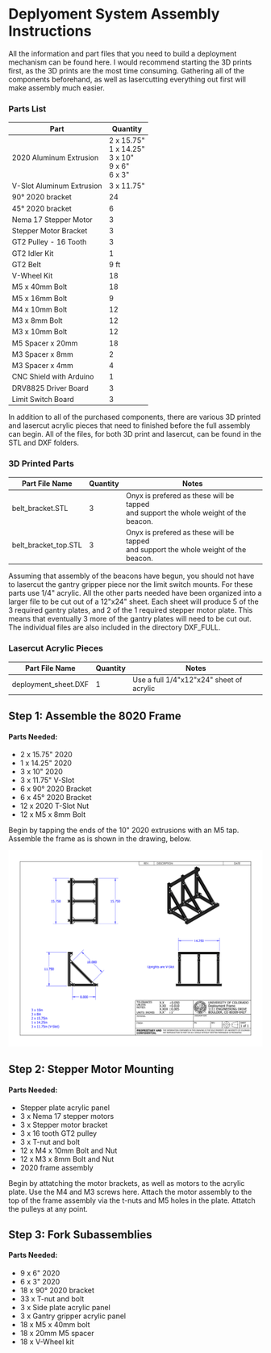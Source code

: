 # Deplyoment System Assembly Instructions

All the information and part files that you need to build a deployment mechanism can be found here. I would recommend starting the 3D prints first, as the 3D prints are the most time consuming. Gathering all of the components beforehand, as well as lasercutting everything out first will make assembly much easier. 

### Parts List
Part | Quantity
-------- | --------
2020 Aluminum Extrusion | 2 x 15.75"<br>1 x 14.25"<br>3 x 10"<br>9 x 6"<br>6 x 3"
V-Slot Aluminum Extrusion | 3 x 11.75"
90&deg; 2020 bracket | 24
45&deg; 2020 bracket | 6
Nema 17 Stepper Motor | 3
Stepper Motor Bracket | 3
GT2 Pulley - 16 Tooth | 3
GT2 Idler Kit | 1
GT2 Belt | 9 ft
V-Wheel Kit | 18
M5 x 40mm Bolt | 18
M5 x 16mm Bolt | 9
M4 x 10mm Bolt | 12
M3 x 8mm Bolt | 12
M3 x 10mm Bolt | 12
M5 Spacer x 20mm | 18
M3 Spacer x 8mm | 2
M3 Spacer x 4mm | 4
CNC Shield with Arduino | 1
DRV8825 Driver Board | 3
Limit Switch Board | 3

In addition to all of the purchased components, there are various 3D printed and lasercut acrylic pieces that need to finished before the full assembly can begin. All of the files, for both 3D print and lasercut, can be found in the STL and DXF folders.

### 3D Printed Parts
Part File Name | Quantity | Notes
-------- | -------- | --------
belt\_bracket.STL | 3 | Onyx is prefered as these will be tapped<br>and support the whole weight of the beacon.
belt\_bracket\_top.STL | 3 | Onyx is prefered as these will be tapped<br>and support the whole weight of the beacon.

Assuming that assembly of the beacons have begun, you should not have to lasercut the gantry gripper piece nor the limit switch mounts. For these parts use 1/4" acrylic. All the other parts needed have been organized into a larger file to be cut out of a 12"x24" sheet. Each sheet will produce 5 of the 3 required gantry plates, and 2 of the 1 required stepper motor plate. This means that eventually 3 more of the gantry plates will need to be cut out. The individual files are also included in the directory DXF\_FULL.

### Lasercut Acrylic Pieces
Part File Name | Quantity | Notes
-------- | -------- | --------
deployment\_sheet.DXF | 1 | Use a full 1/4"x12"x24" sheet of acrylic

## Step 1: Assemble the 8020 Frame

#### Parts Needed:
- 2 x 15.75" 2020
- 1 x 14.25" 2020
- 3 x 10" 2020
- 3 x 11.75" V-Slot
- 6 x 90&deg; 2020 Bracket
- 6 x 45&deg; 2020 Bracket
- 12 x 2020 T-Slot Nut
- 12 x M5 x 8mm Bolt

Begin by tapping the ends of the 10" 2020 extrusions with an M5 tap. Assemble the frame as is shown in the drawing, below.

![frame_assembly](https://raw.githubusercontent.com/greg-lund/marble_beacon/master/assembly_photos/frame_assem_drawing.png)

## Step 2: Stepper Motor Mounting

#### Parts Needed:
- Stepper plate acrylic panel
- 3 x Nema 17 stepper motors
- 3 x Stepper motor bracket
- 3 x 16 tooth GT2 pulley
- 3 x T-nut and bolt
- 12 x M4 x 10mm Bolt and Nut
- 12 x M3 x 8mm Bolt and Nut
- 2020 frame assembly

Begin by attatching the motor brackets, as well as motors to the acrylic plate. Use the M4 and M3 screws here. Attach the motor assembly to the top of the frame assembly via the t-nuts and M5 holes in the plate. Attatch the pulleys at any point.

## Step 3: Fork Subassemblies

#### Parts Needed:
- 9 x 6" 2020 
- 6 x 3" 2020
- 18 x 90&deg; 2020 bracket
- 33 x T-nut and bolt
- 3 x Side plate acrylic panel
- 3 x Gantry gripper acrylic panel
- 18 x M5 x 40mm bolt
- 18 x 20mm M5 spacer
- 18 x V-Wheel kit
